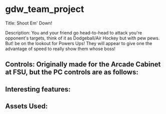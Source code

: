 # gdw_team_project

Title:
Shoot Em' Down!

Description:
You and your friend go head-to-head to attack you're opponent's targets, think of it as Dodgeball/Air Hockey but with pew pews. But! be on the lookout for Powers Ups! They will appear to give one the advantage of speed to really show them whose boss! 

Controls:
Originally made for the Arcade Cabinet at FSU, but the PC controls are as follows:
-

Interesting features:
-

Assets Used:
-
